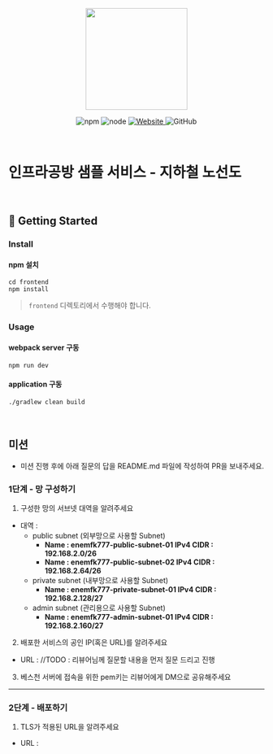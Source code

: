<p align="center">
    <img width="200px;" src="https://raw.githubusercontent.com/woowacourse/atdd-subway-admin-frontend/master/images/main_logo.png"/>
</p>
<p align="center">
  <img alt="npm" src="https://img.shields.io/badge/npm-%3E%3D%205.5.0-blue">
  <img alt="node" src="https://img.shields.io/badge/node-%3E%3D%209.3.0-blue">
  <a href="https://edu.nextstep.camp/c/R89PYi5H" alt="nextstep atdd">
    <img alt="Website" src="https://img.shields.io/website?url=https%3A%2F%2Fedu.nextstep.camp%2Fc%2FR89PYi5H">
  </a>
  <img alt="GitHub" src="https://img.shields.io/github/license/next-step/atdd-subway-service">
</p>

<br>

# 인프라공방 샘플 서비스 - 지하철 노선도

<br>

## 🚀 Getting Started

### Install
#### npm 설치
```
cd frontend
npm install
```
> `frontend` 디렉토리에서 수행해야 합니다.

### Usage
#### webpack server 구동
```
npm run dev
```
#### application 구동
```
./gradlew clean build
```
<br>

## 미션

* 미션 진행 후에 아래 질문의 답을 README.md 파일에 작성하여 PR을 보내주세요.

### 1단계 - 망 구성하기
1. 구성한 망의 서브넷 대역을 알려주세요
- 대역 : 
    * public subnet (외부망으로 사용할 Subnet)
        * **Name : enemfk777-public-subnet-01 IPv4 CIDR : 192.168.2.0/26**
        * **Name : enemfk777-public-subnet-02 IPv4 CIDR : 192.168.2.64/26**
    * private subnet (내부망으로 사용할 Subnet)
        * **Name : enemfk777-private-subnet-01 IPv4 CIDR : 192.168.2.128/27**
    * admin subnet  (관리용으로 사용할 Subnet)
        * **Name : enemfk777-admin-subnet-01 IPv4 CIDR : 192.168.2.160/27**
2. 배포한 서비스의 공인 IP(혹은 URL)를 알려주세요

- URL : //TODO : 리뷰어님께 질문할 내용을 먼저 질문 드리고 진행

3. 베스천 서버에 접속을 위한 pem키는 리뷰어에게 DM으로 공유해주세요

---

### 2단계 - 배포하기
1. TLS가 적용된 URL을 알려주세요

- URL : 
